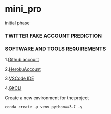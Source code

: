 # mini_pro
initial phase
### TWITTER FAKE ACCOUNT PREDICTION


### SOFTWARE AND TOOLS REQUIREMENTS

1.[Github account](https://github.com)

2.[HerokuAccount](https://heroku.com)

3.[VSCode IDE](https://code.visualstudio.com/)

4.[GitCLI](https://git-scm.com/book/en/v2/Getting-Started-The-Command-Line)


Create  a new environment for the project
```
conda create -p venv python==3.7 -y

```